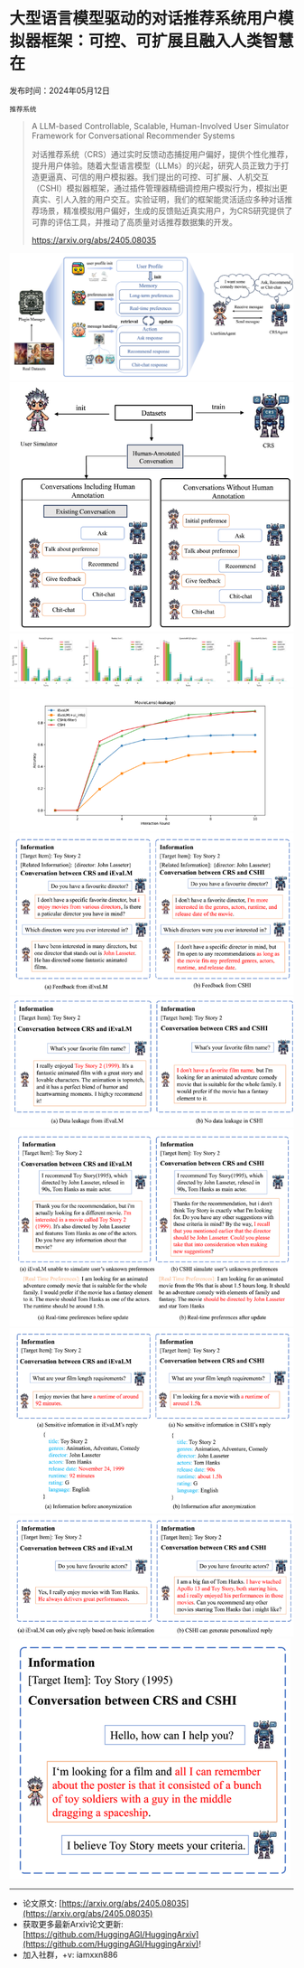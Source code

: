 # 大型语言模型驱动的对话推荐系统用户模拟器框架：可控、可扩展且融入人类智慧在
发布时间：2024年05月12日

`推荐系统`
> A LLM-based Controllable, Scalable, Human-Involved User Simulator Framework for Conversational Recommender Systems
>
> 对话推荐系统（CRS）通过实时反馈动态捕捉用户偏好，提供个性化推荐，提升用户体验。随着大型语言模型（LLMs）的兴起，研究人员正致力于打造更逼真、可信的用户模拟器。我们提出的可控、可扩展、人机交互（CSHI）模拟器框架，通过插件管理器精细调控用户模拟行为，模拟出更真实、引人入胜的用户交互。实验证明，我们的框架能灵活适应多种对话推荐场景，精准模拟用户偏好，生成的反馈贴近真实用户，为CRS研究提供了可靠的评估工具，并推动了高质量对话推荐数据集的开发。
>
> https://arxiv.org/abs/2405.08035

![](https://raw.githubusercontent.com/HuggingAGI/HuggingArxiv/main/paper_images/2405.08035/x1.png)
![](https://raw.githubusercontent.com/HuggingAGI/HuggingArxiv/main/paper_images/2405.08035/x2.png)
![](https://raw.githubusercontent.com/HuggingAGI/HuggingArxiv/main/paper_images/2405.08035/x3.png)
![](https://raw.githubusercontent.com/HuggingAGI/HuggingArxiv/main/paper_images/2405.08035/x4.png)
![](https://raw.githubusercontent.com/HuggingAGI/HuggingArxiv/main/paper_images/2405.08035/x5.png)
![](https://raw.githubusercontent.com/HuggingAGI/HuggingArxiv/main/paper_images/2405.08035/x6.png)
![](https://raw.githubusercontent.com/HuggingAGI/HuggingArxiv/main/paper_images/2405.08035/x7.png)
![](https://raw.githubusercontent.com/HuggingAGI/HuggingArxiv/main/paper_images/2405.08035/x8.png)
![](https://raw.githubusercontent.com/HuggingAGI/HuggingArxiv/main/paper_images/2405.08035/x9.png)
![](https://raw.githubusercontent.com/HuggingAGI/HuggingArxiv/main/paper_images/2405.08035/x10.png)

<hr />

- 论文原文: [https://arxiv.org/abs/2405.08035](https://arxiv.org/abs/2405.08035)
- 获取更多最新Arxiv论文更新: [https://github.com/HuggingAGI/HuggingArxiv](https://github.com/HuggingAGI/HuggingArxiv)!
- 加入社群，+v: iamxxn886